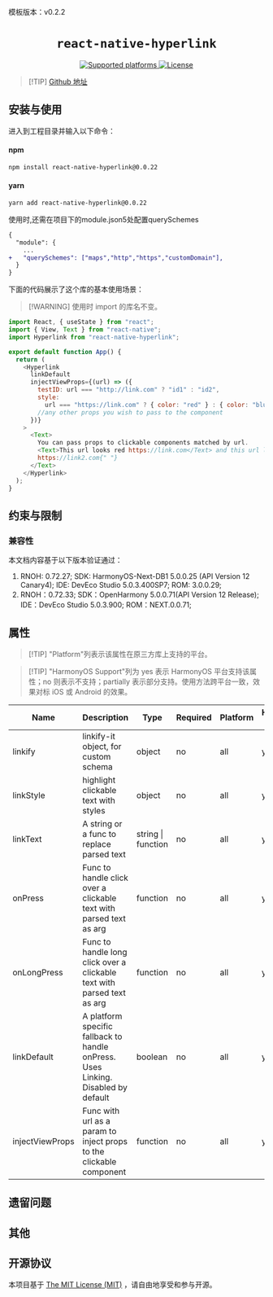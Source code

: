 模板版本：v0.2.2

<p align="center">
  <h1 align="center"> <code>react-native-hyperlink</code> </h1>
</p>

<p align="center">
    <a href="https://github.com/obipawan/react-native-hyperlink">
        <img src="https://img.shields.io/badge/platforms-android%20|%20ios%20|%20harmony%20-lightgrey.svg" alt="Supported platforms" />
    </a>
    <a href="https://github.com/obipawan/react-native-hyperlink/blob/master/LICENSE">
        <img src="https://img.shields.io/badge/license-MIT-green.svg" alt="License" />
    </a>
</p>

> [!TIP] [Github 地址](https://github.com/obipawan/react-native-hyperlink)

## 安装与使用

进入到工程目录并输入以下命令：

<!-- tabs:start -->

#### **npm**

```bash
npm install react-native-hyperlink@0.0.22
```

#### **yarn**

```bash
yarn add react-native-hyperlink@0.0.22
```

使用时,还需在项目下的module.json5处配置querySchemes

```diff
{
  "module": {
    ...
+   "querySchemes": ["maps","http","https","customDomain"],
  }
}
```

<!-- tabs:end -->

下面的代码展示了这个库的基本使用场景：

> [!WARNING] 使用时 import 的库名不变。

```js
import React, { useState } from "react";
import { View, Text } from "react-native";
import Hyperlink from "react-native-hyperlink";

export default function App() {
  return (
    <Hyperlink
      linkDefault
      injectViewProps={(url) => ({
        testID: url === "http://link.com" ? "id1" : "id2",
        style:
          url === "https://link.com" ? { color: "red" } : { color: "blue" },
        //any other props you wish to pass to the component
      })}
    >
      <Text>
        You can pass props to clickable components matched by url.
        <Text>This url looks red https://link.com</Text> and this url looks blue
        https://link2.com{" "}
      </Text>
    </Hyperlink>
  );
}
```

## 约束与限制

### 兼容性

本文档内容基于以下版本验证通过：

1. RNOH: 0.72.27; SDK: HarmonyOS-Next-DB1 5.0.0.25 (API Version 12 Canary4); IDE: DevEco Studio 5.0.3.400SP7; ROM: 3.0.0.29;
2. RNOH：0.72.33; SDK：OpenHarmony 5.0.0.71(API Version 12 Release); IDE：DevEco Studio 5.0.3.900; ROM：NEXT.0.0.71;

## 属性

> [!TIP] "Platform"列表示该属性在原三方库上支持的平台。

> [!TIP] "HarmonyOS Support"列为 yes 表示 HarmonyOS 平台支持该属性；no 则表示不支持；partially 表示部分支持。使用方法跨平台一致，效果对标 iOS 或 Android 的效果。

| Name            | Description                                                                       | Type                     | Required | Platform | HarmonyOS Support |
| --------------- | --------------------------------------------------------------------------------- | ------------------------ | -------- | -------- | ----------------- |
| linkify         | linkify-it object, for custom schema                                              | object                   | no       | all      | yes               |
| linkStyle       | highlight clickable text with styles                                              | object                   | no       | all      | yes               |
| linkText        | A string or a func to replace parsed text                                         | string   &#124; function | no       | all      | yes               |
| onPress         | Func to handle click over a clickable text with parsed text as arg                | function                 | no       | all      | yes               |
| onLongPress     | Func to handle long click over a clickable text with parsed text as arg           | function                 | no       | all      | yes               |
| linkDefault     | A platform specific fallback to handle onPress. Uses Linking. Disabled by default | boolean                  | no       | all      | yes               |
| injectViewProps | Func with url as a param to inject props to the clickable component               | function                 | no       | all      | yes               |

## 遗留问题

## 其他

## 开源协议

本项目基于 [The MIT License (MIT)](https://github.com/obipawan/react-native-hyperlink/blob/master/LICENSE) ，请自由地享受和参与开源。